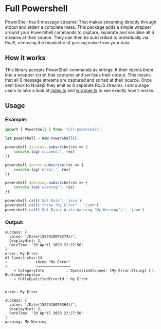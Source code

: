 # Full Powershell
PowerShell has 6 message streams! That makes streaming directly through stdout and stderr a complete mess. This package adds a simple wrapper around your PowerShell commands to capture, separate and serialise all 6 streams at their source. They can then be subscribed to individually via RxJS, removing the headache of parsing noise from your data.


## How it works
This library accepts PowerShell commands as strings. It then injects them into a wrapper script that captures and serilises their output. This means that all 6 message streams are captured and sorted at their source. Once sent back to NodejS they emit as 6 separate RxJS streams. I encourage users to take a look at [index.ts](https://github.com/daverickdunn/full-powershell/blob/master/src/index.ts) and [wrapper.ts](https://github.com/daverickdunn/full-powershell/blob/master/src/wrapper.ts) to see exactly how it works.


## Usage

### Example:

```typescript
import { PowerShell } from 'full-powershell';

let powershell = new PowerShell();

powershell.$success.subscribe(res => {
    console.log('success:', res)
})

powershell.$error.subscribe(res => {
    console.log('error:', res)
})

powershell.$warning.subscribe(res => {
    console.log('warning:', res)
})

powershell.call('Get-Date', 'json')
powershell.call('throw "My Error"', 'json')
powershell.call('Get-Date; Write-Warning "My Warning";', 'json')
```

### Output:

```
success: {
  value: '/Date(1587418070274)/',
  DisplayHint: 2,
  DateTime: '20 April 2020 22:27:50'
}
error: My Error
At line:3 char:13
+             throw "My Error"
+             ~~~~~~~~~~~~~~~~
    + CategoryInfo          : OperationStopped: (My Error:String) [], RuntimeException
    + FullyQualifiedErrorId : My Error


error: My Error

success: {
  value: '/Date(1587418070364)/',
  DisplayHint: 2,
  DateTime: '20 April 2020 22:27:50'
}
warning: My Warning
```